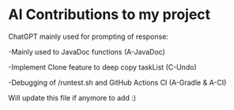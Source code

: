 # AI Contributions to my project 

ChatGPT mainly used for prompting of response:

-Mainly used to JavaDoc functions (A-JavaDoc)

-Implement Clone feature to deep copy taskList (C-Undo)

-Debugging of /runtest.sh and GitHub Actions CI (A-Gradle & A-CI)

Will update this file if anymore to add :)





